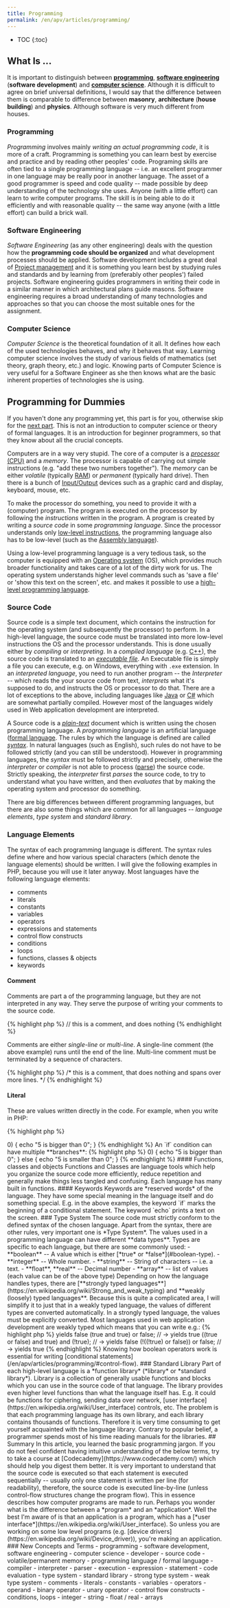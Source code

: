 ```yaml
---
title: Programming
permalink: /en/apv/articles/programming/
---
```


* TOC
{:toc}

## What Is ...
It is important to distinguish between
[**programming**](https://en.wikipedia.org/wiki/Computer_programming),
[**software engineering**](https://en.wikipedia.org/wiki/Software_engineering) (**software development**)
and [**computer science**](https://en.wikipedia.org/wiki/Outline_of_computer_science).
Although it is difficult to agree on brief universal definitions, I would say that the difference
between them is comparable to difference between **masonry**, **architecture** (**house building**) and **physics**.
Although software is very much different from houses.

### Programming
*Programming* involves mainly *writing an actual programming code*, it is more of a craft. Programming is something you can
learn best by exercise and practice and by reading other peoples' code. Programing skills are often tied to
a single programming language -- i.e. an excellent programmer in one language may be really poor in another language.
The asset of a good programmer is speed and code quality -- made possible by deep understanding of the
technology she uses. Anyone (with a little effort) can learn to write
computer programs. The skill is in being able to do it efficiently and with reasonable quality -- the same
way anyone (with a little effort) can build a brick wall.

### Software Engineering
*Software Engineering* (as any other engineering) deals with the question how the **programming code should be organized** and
what development processes should be applied. Software development includes a great deal of
[Project management](https://en.wikipedia.org/wiki/Project_management) and it is something you learn best by studying
rules and standards and by learning from (preferably other peoples') failed projects. Software engineering guides
programmers in writing their code in a similar manner in which architectural plans guide masons. Software
engineering requires a broad understanding of many technologies and approaches so that you can choose
the most suitable ones for the assignment.

### Computer Science
*Computer Science* is the theoretical foundation of it all. It defines how each of the used technologies behaves, and why it behaves that way. Learning
computer science involves the study of various fields of mathematics (set theory, graph theory, etc.) and logic.
Knowing parts of Computer Science is very useful for a Software Engineer as she then knows what are the basic
inherent properties of technologies she is using.

## Programming for Dummies
If you haven't done any programming yet, this part is for you, otherwise skip for
the [next part](/en/apv/articles/web/). This is not an introduction to computer science or
theory of formal languages. It is an introduction for beginner programmers, so that they
know about all the crucial concepts.

Computers are in a way very stupid. The core of a computer is a
[*processor* (CPU)](https://en.wikipedia.org/wiki/Central_processing_unit) and a *memory*. The processor
is capable of carrying out simple instructions (e.g. "add these two numbers together"). The *memory*
can be either *volatile* (typically [RAM](https://en.wikipedia.org/wiki/Random-access_memory)) or
*permanent* (typically hard drive). Then there is a bunch of [Input/Output](https://en.wikipedia.org/wiki/Input/output)
devices such as a graphic card and display, keyboard, mouse, etc.

To make the processor do something, you need to provide it with a (computer) program. The program is executed
on the processor by following the *instructions* written in the program. A program is created by
writing a *source code* in some *programming language*. Since the processor understands only
[low-level instructions](https://en.wikipedia.org/wiki/Low-level_programming_language),
the programming language also has to be low-level (such as the [Assembly language](https://en.wikipedia.org/wiki/Assembly_language)).

Using a low-level programming language is a very tedious task, so the computer is equipped with an
[Operating system](https://en.wikipedia.org/wiki/Operating_system) (OS), which provides much broader functionality
and takes care of a lot of the dirty work for us. The operating system understands higher level commands
such as 'save a file' or 'show this text on the screen', etc. and makes it possible to use a
[high-level programming language](https://en.wikipedia.org/wiki/High-level_programming_language).

### Source Code
Source code is a simple text document, which contains the instruction for the operating system (and
subsequently the processor) to perform.
In a high-level language, the source code must be translated into more low-level instructions the OS and the processor
understands. This is done usually either by *compiling* or *interpreting*. In a *compiled language*
(e.g. [C++](https://en.wikipedia.org/wiki/C%2B%2B)), the
source code is translated to an [*executable file*](https://en.wikipedia.org/wiki/Executable).
An Executable file is simply a file you can execute, e.g. on Windows, everything with `.exe` extension.
In an *interpreted language*, you need to run another program -- the *Interpreter* -- which reads
the your source code from text, *interprets* what it's supposed to do, and instructs the OS or processor to do that.
There are a lot of exceptions to the above, including languages like
[Java](https://en.wikipedia.org/wiki/Java_(programming_language)) or
[C#](https://en.wikipedia.org/wiki/C_Sharp_(programming_language)) which are somewhat partially compiled.
However most of the languages widely used in Web application development are interpreted.

A Source code is a [*plain-text*](https://en.wikipedia.org/wiki/Plain_text) document which is written
using the chosen programming language. A *programming language* is an artificial language
([formal language](https://en.wikipedia.org/wiki/Formal_language). The rules by which the language is
defined are called [*syntax*](https://en.wikipedia.org/wiki/Syntax_(programming_languages)).
In natural languages (such as English), such rules do not have to be followed strictly
(and you can still be understood). However in programming languages, the *syntax* must be followed
strictly and precisely, otherwise the *interpreter* or *compiler* is not able to process
([parse](https://en.wikipedia.org/wiki/Parsing)) the source code. Strictly speaking, the
*interpreter* first *parses* the source code, to try to understand what you have written, and
then *evaluates* that by making the operating system and processor do something.

There are big differences between different programming languages, but there are also some
things which are common for all languages -- *language elements*, *type system* and *standard library*.

### Language Elements
The syntax of each programming language is different. The syntax rules define where
and how various special characters (which denote the language elements) should be written.
I will give the following examples in PHP, because you will use it later anyway.
Most languages have the following language elements:

- comments
- literals
- constants
- variables
- operators
- expressions and statements
- control flow constructs
 - conditions
 - loops
- functions, classes & objects
- keywords

#### Comment
Comments are part a of the programming language, but they are not interpreted in
any way. They serve the purpose of writing your comments to the source code.

{% highlight php %}
// this is a comment, and does nothing
{% endhighlight %}

Comments are either *single-line* or *multi-line*. A single-line comment (the above example) runs until the 
end of the line. Multi-line comment must be terminated by a sequence of characters.

{% highlight php %}
/* this is a comment, that 
does nothing and spans over more lines.
*/
{% endhighlight %}

#### Literal
These are values written directly in the code. For example, when you write in PHP:

{% highlight php %}
<?php
echo "Hello World!";
{% endhighlight %}

The text `Hello World!` is a text *literal*. The `echo` part is command which makes sure, that the
text is printed.

#### Constant
These are values also written in the code, but they are assigned a name. For example:

{% highlight php %}
<?php
define('MONTHS_IN_YEAR', 12);
echo MONTHS_IN_YEAR;
{% endhighlight %}

The `MONTHS_IN_YEAR` is a constant (value that does not change) and has a name `MONTHS_IN_YEAR`.
In this case, the constant value was defined using a [`define()`](http://php.net/manual/en/function.define.php) function.

#### Variables
Variables are one of the most important parts of a programming language. For example in PHP:

{% highlight php %}
<?php
$name = 'Jane';
echo $name;
$name = 'John';
echo $name;
{% endhighlight %}

The above will first print `Jane` and then `John`. Variables in PHP are marked with `$` sign,
so `$name` is a variable. Technically, a variable is actually a space in computer memory.
The variable can contain different values in time.

#### Operators
Each language has operators for working with values. For example:

{% highlight php %}
<?php
echo 4 + 5;
{% endhighlight %}

The above will print 9. `+` is an arithmetic operator. Each language has standard arithmetic
operators such as `-`, `+`, `*`, `/`. Then there are other operators -- for example boolean operators for
working with [boolean values](/en/apv/articles/programming/#type-system). By the way, 4 and 5 are *literals*.

#### Expressions and Statements
Expressions are language constructs which yield a value (can be **evaluated**). For example, in the above
case `4 + 5` is and expression, which yields a value `9`. Expressions can be
*simple* or *compound*. Compound expressions should use parentheses to determine explicitly
the order of evaluation. E.g.

{% highlight php %}
<?php
echo (4 + 5) * 10;
{% endhighlight %}

The above will print `90`. The order of expression evaluation is particularly
important for [boolean expressions](todo). Also note that `echo` is not part of the expression,
it is a command which prints a value to the screen. The value is obtained by evaluating the expression.

#### Control Flow
**Control flow** structures are language constructs which **control** the
**flow** of the program -- i.e. they control, what lines of source
code get executed:

{% highlight php %}
<?php
$what = 5
if ($what > 0) {
    echo "5 is bigger than 0";
}
{% endhighlight %}

An `if` condition can have multiple **branches**:

{% highlight php %}
<?php
$what = 5
if ($what > 0) {
    echo "5 is bigger than 0";
} else {
    echo "5 is smaller than 0";
}
{% endhighlight %}


#### Functions, classes and objects
Functions and Classes are language tools which help you organize the source
code more efficiently, reduce repetition and generally make things
less tangled and confusing. Each language has many built in functions.

#### Keywords
Keywords are *reserved words* of the language. They have some special meaning in the
language itself and do something special. E.g. in the above examples, the keyword
`if` marks the beginning of a conditional statement. The keyword `echo` prints
a text on the screen.

### Type System
The source code must strictly conform to the defined syntax of the chosen language.
Apart from the syntax, there are other rules, very important one is *Type System*.
The values used in a programming language can have different **data types**. Types are specific
to each language, but there are some commonly used:

- **boolean** -- A value which is either [*true* or *false*](#boolean-type).
- **integer** -- Whole number.
- **string** -- String of characters -- i.e. a text.
- **float**, **real** -- Decimal number
- **array** -- list of values (each value can be of the above type)

Depending on how the language handles types, there are [**strongly typed languages**](https://en.wikipedia.org/wiki/Strong_and_weak_typing)
and **weakly (loosely) typed languages**. Because this is quite a complicated area, I will simplify it
to just that in a weakly typed language, the values of different types are converted automatically.
In a strongly typed language, the values must be explicitly converted. Most languages used in
web application development are weakly typed which means that you can write e.g.:

{% highlight php %}
<?php
echo 5 + '4';
{% endhighlight %}

In the above example, the `'4'` gets automatically converted to integer, so that
it can be added to integer `5`. Then the output `9` is converted to string `'9'` which
is printed to the screen. The following code will fail:

{% highlight php %}
<?php
echo 5 + 'four';
{% endhighlight %}

The above would yield an error, because the language interpreter is stupid and does not know that
string `four` can be converted to number 4.

#### Boolean Type
[Boolean data type](https://en.wikipedia.org/wiki/Boolean_data_type) has only two values: **true** and **false**.
Boolean type has a great significance in programming. Boolean values (true, false) are also called **logical values**.
They can be manipulated using [**logical operators**](https://en.wikipedia.org/wiki/Boolean_algebra#Basic_operations) 
(part of *boolean logic* or *boolean algebra*). The most important logical operators are:

- logical **and** (conjunction) -- the result value is true if both operands are true, otherwise it is false.
- logical **or** (disjunction) -- the result value is true if either operand is true, otherwise it is false 
(i.e. if both operands are false)
- logical **not** (negation) -- the result is negation of the value (if operand is true, result is false and vice versa).

The **and** and **or** operators are **binary** which means that they have two **operands**. While it may sound alien,
you are already familiar with binary operators. E.g. if you write `4 + 3`. The plus `+` is a binary 
operator (arithmetic, not boolean though), `4` and `3` are its *operands*. The result is `7`. 
Similarly you can write `true and false`. The `and` is a binary boolean operator, `true` and `false` are 
its operands. The result is `false`. The `not` operator is **unary** which means that it has only one operand.
For example the expression `not true`, negates the value `true` and results `false`. This is sort of logical, isn't it?
That's why it's called boolean logic :). In PHP, the not operator is written using exclamation mark `!`:

Some examples:
{% highlight php %}
<?php
!true; // -> yields false
(true and true) or false; // -> yields true
((true or false) and true) and (!true); // -> yields false
(!((!true) or false)) or false; // -> yields true
{% endhighlight %}

Knowing how boolean operators work is essential for writing [conditional statements](/en/apv/articles/programming/#control-flow).

### Standard Library
Part of each high-level language is a *function library* (*library* or *standard library*).
Library is a collection of generally
usable functions and blocks which you can use in the source code of that language. The
library provides even higher level functions than what the language itself has. E.g. it could be
functions for ciphering, sending data over network,
[user interface](https://en.wikipedia.org/wiki/User_interface) controls, etc.
The problem is that each programming language has its own library, and each library
contains thousands of functions. Therefore it is very time consuming to get yourself
acquainted with the language library. Contrary to popular belief, a programmer spends
most of his time reading manuals for the libraries.

## Summary
In this article, you learned the basic programming jargon. If you do not feel confident
having intuitive understanding of the below terms, try to take a
course at [Codecademy](https://www.codecademy.com/) which should help you digest them better.

It is very important to understand that the source code is executed so that each
statement is executed sequentially -- usually only one statement is written per line (for readability),
therefore, the source code is executed line-by-line (unless control-flow structures change the
program flow). This in essence describes how computer programs are made to run.
Perhaps you wonder what is the difference between a *program* and an *application*. Well the
best I'm aware of is that an application is a program, which has a
[*user interface*](https://en.wikipedia.org/wiki/User_interface). So unless you are working
on some low level programs (e.g. [device drivers](https://en.wikipedia.org/wiki/Device_driver)), you're
making an application.

### New Concepts and Terms
- programming
- software development, software engineering
- computer science
- developer
- source code
- volatile/permanent memory
- programming language / formal language
- compiler
- interpreter
- parser
- execution
- expression
- statement
- code evaluation
- type system
- standard library
- strong type system
- weak type system
- comments
- literals
- constants
- variables
- operators
- operand
- binary operator
- unary operator
- control flow constructs - conditions, loops
- integer
- string
- float / real
- arrays
